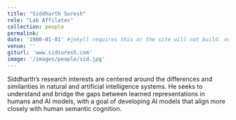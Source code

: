```yaml
---
title: "Siddharth Suresh"
role: "Lab Affilates"
collection: people
permalink: 
date: '1900-01-01' #jekyll requires this or the site will not build. not sure what it does yet. order?
venue: ''
giturl: 'www.sidsuresh.com'
image: '/images/people/sid.jpg'
---
```

Siddharth’s research interests are centered around the differences and similarities in natural and artificial intelligence systems. He seeks to understand and bridge the gaps between learned representations in humans and AI models, with a goal of developing AI models that align more closely with human semantic cognition. 
